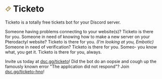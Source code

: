 # <img src="/Ticketo/Design/ProfilePictureTransparent.png" width="20px" height=auto> Ticketo
Ticketo is a totally free tickets bot for your Discord server.

Someone having problems connecting to your website(s)? Ticketo is there for you.
Someone in need of knowing how to make a new server on your Pterodactyl website? Ticketo is there for you. *(I'm looking at you, Embotic)*
Someone in need of verification? Ticketo is there for you.
Someo- you know what, you get it. Ticketo is there for you, always.

Invite us today at [dsc.gg/ticketo](https://dsc.gg/ticketo)!
Did the bot do an oopsie and cough up the famously known error "The application did not respond"? Join [dsc.gg/ticketo-hno](https://dsc.gg/ticketo-hno)!
